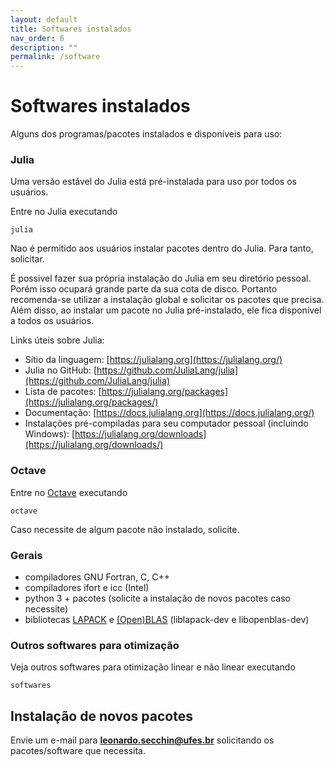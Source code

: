 ```yaml
---
layout: default
title: Softwares instalados
nav_order: 6
description: ""
permalink: /software
---
```


# Softwares instalados

Alguns dos programas/pacotes instalados e disponíveis para uso:

### Julia

Uma versão estável do Julia está pré-instalada para uso por todos os usuários.

Entre no Julia executando
~~~
julia
~~~

Nao é permitido aos usuários instalar pacotes dentro do Julia. Para tanto, solicitar.

É possivel fazer sua própria instalação do Julia em seu diretório pessoal. Porém isso ocupará grande parte da sua cota de disco. Portanto recomenda-se utilizar a instalação global e solicitar os pacotes que precisa. Além disso, ao instalar um pacote no Julia pré-instalado, ele fica disponível a todos os usuários.

Links úteis sobre Julia:
- Sítio da linguagem: [https://julialang.org](https://julialang.org/)
- Julia no GitHub: [https://github.com/JuliaLang/julia](https://github.com/JuliaLang/julia)
- Lista de pacotes: [https://julialang.org/packages](https://julialang.org/packages/)
- Documentação: [https://docs.julialang.org](https://docs.julialang.org/)
- Instalações pré-compiladas para seu computador pessoal (incluindo Windows): [https://julialang.org/downloads](https://julialang.org/downloads/)

### Octave

Entre no [Octave](https://www.gnu.org/software/octave) executando
~~~
octave
~~~

Caso necessite de algum pacote não instalado, solicite.

### Gerais

- compiladores GNU Fortran, C, C++
- compiladores ifort e icc (Intel)
- python 3 + pacotes (solicite a instalação de novos pacotes caso necessite)
- bibliotecas [LAPACK](http://www.netlib.org/lapack/) e [(Open)BLAS](https://www.openblas.net/) (liblapack-dev e libopenblas-dev)

### Outros softwares para otimização

Veja outros softwares para otimização linear e não linear executando
~~~
softwares
~~~

## Instalação de novos pacotes

Envie um e-mail para **leonardo.secchin@ufes.br** solicitando os pacotes/software que necessita.
